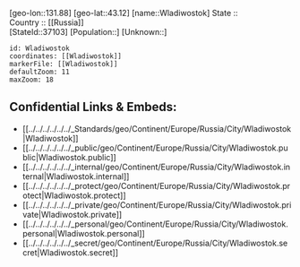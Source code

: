 ﻿---
location: [43.12,131.88] 
mapzoom: [7,12] 
mapmarker: city 
type: City
tags:
- geo/City


SpocWebEntityId: 35670
isDeleted: false
confidential: public

---
[geo-lon::131.88] 
[geo-lat::43.12] 
[name::Wladiwostok] 
State ::  
Country :: [[Russia]]  
[StateId::37103] 
[Population::] 
[Unknown::] 


```leaflet
id: Wladiwostok
coordinates: [[Wladiwostok]] 
markerFile: [[Wladiwostok]] 
defaultZoom: 11 
maxZoom: 18
```


## Confidential Links & Embeds: 
- [[../../../../../../_Standards/geo/Continent/Europe/Russia/City/Wladiwostok|Wladiwostok]] 
- [[../../../../../../_public/geo/Continent/Europe/Russia/City/Wladiwostok.public|Wladiwostok.public]] 
- [[../../../../../../_internal/geo/Continent/Europe/Russia/City/Wladiwostok.internal|Wladiwostok.internal]] 
- [[../../../../../../_protect/geo/Continent/Europe/Russia/City/Wladiwostok.protect|Wladiwostok.protect]] 
- [[../../../../../../_private/geo/Continent/Europe/Russia/City/Wladiwostok.private|Wladiwostok.private]] 
- [[../../../../../../_personal/geo/Continent/Europe/Russia/City/Wladiwostok.personal|Wladiwostok.personal]] 
- [[../../../../../../_secret/geo/Continent/Europe/Russia/City/Wladiwostok.secret|Wladiwostok.secret]] 
